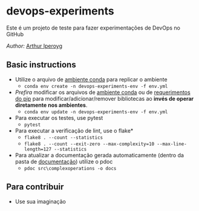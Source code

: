 # devops-experiments
Este é um projeto de teste para fazer experimentações de DevOps no GitHub


*Author:* [Arthur Iperoyg](mailto:iperoyg@gmail.com)


## Basic instructions
- Utilize o arquivo de [ambiente conda](env.yml) para replicar o ambiente
    - `conda env create -n devops-experiments-env -f env.yml`
- *Prefira* modificar os arquivos de [ambiente conda](env.yml) ou de [requerimentos do pip](requirements.txt) para modificar/adicionar/remover bibliotecas ao **invés de operar diretamente nos ambientes**.
    - `conda env update -n devops-experiments-env -f env.yml`
- Para executar os testes, use pytest
    - `pytest`
- Para executar a verificação de lint, use o flake*
    - `flake8 . --count --statistics`
    - `flake8 . --count --exit-zero --max-complexity=10 --max-line-length=127 --statistics`
- Para atualizar a documentação gerada automaticamente (dentro da pasta de [documentação](docs/)) utilize o pdoc
    - `pdoc src\complexoperations -o docs`
## Para contribuir
- Use sua imaginação
